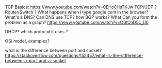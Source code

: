 TCP Basics:
https://www.youtube.com/watch?v=0EHo0HsTKJw
TCP/UDP ?
Router/Switch ?
What happens when I type google.com in the browser?
What's a DNS? 
Can DNS use TCP?
how BGP works? What Can you form the problem as a graph?
https://www.youtube.com/watch?v=O6tCoD5c_U0

DHCP? which protocol it uses ?

OSI model, examples?

what is the difference between port and socket?
https://stackoverflow.com/questions/152457/what-is-the-difference-between-a-port-and-a-socket

